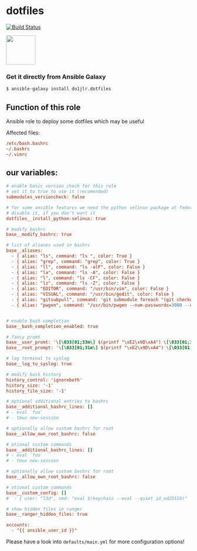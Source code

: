  dotfiles
==========
[![Build Status](https://travis-ci.org/chaos-bodensee/role_dotfiles.svg?branch=master)](https://travis-ci.org/chaos-bodensee/role_dotfiles)

<a href="https://galaxy.ansible.com/do1jlr/dotfiles"><img width="80px" src="https://galaxy.ansible.com/assets/galaxy-logo-02.svg"/></a>

### Get it directly from Ansible Galaxy
```bash
$ ansible-galaxy install do1jlr.dotfiles
```

Function of this role
-----------------------
Ansible role to deploy some dotfiles which may be useful

Affected files:
```ini
/etc/bash.bashrc
~/.bashrc
~/.vimrc
```
 our variables:
---------------
```ini
# enable basic version check for this role
# set it to true to use it (recomended)
submodules_versioncheck: false

# for some ansible features we need the python selinux package at fedora
# disable it, if you don't want it
dotfiles__install_python-selinux: true

# modify bashrc
base__modify_bashrc: true

# list of aliases used in bashrc
base__aliases:
  - { alias: "ls", command: "ls ", color: True }
  - { alias: "grep", command: "grep", color: True }
  - { alias: "ll", command: "ls -alF", color: False }
  - { alias: "la", command: "ls -A", color: False }
  - { alias: "l", command: "ls -CF", color: False }
  - { alias: "lz", command: "ls -Z", color: False }
  - { alias: "EDITOR", command: "/usr/bin/vim", color: False }
  - { alias: "VISUAL", command: "/usr/bin/gedit", color: False }
  - { alias: "gitsubpull", command: 'git submodule foreach "(git checkout $(git symbolic-ref --short refs/remotes/origin/HEAD | sed "s@^origin/@@"); git pull)"', color: False }
  - { alias: "pwgen", command: "/usr/bin/pwgen --num-passwords=3000 --numerals --capitalize --secure --no-vowels  --symbols 42 | grep -v '0' | grep -v 'o' | grep -v 'O' | grep -v '\"' | grep -v 'I' | grep -v 'l' | grep -v '1' | grep -v '´' | grep -v '@'  | tail -1 ", color: false }


# enable bash completion
base__bash_completion_enabled: true

# fancy promt
base__user_promt: '\[\033[01;33m\] $(printf "\xE2\x9D\xA4") \[\033[01;32m\]\u\[\033[01;36m\]@\[\033[01;32m\]\H\[\033[01;34m\] <\A> \[\033[01;35m\] \j \[\033[01;36m\] \w \[\033[01;33m\]\n\[\033[01;33m\] $(git branch 2>/dev/null | sed -n "s/* \(.*\)/\1 /p")$\[\033[01;00m\] '
base__root_prompt: '\[\033[01;31m\] $(printf "\xE2\x9D\xA4") \[\033[01;32m\]\u\[\033[01;36m\]@\[\033[01;32m\]\H\[\033[01;34m\] <\A> \[\033[01;35m\] \j \[\033[01;36m\] \w \[\033[01;33m\]\n\[\033[01;33m\] $(git branch 2>/dev/null | sed -n "s/* \(.*\)/\1 /p")$\[\033[01;00m\] '

# log terminal to syslog
base__log_to_syslog: true

# modify bash history
history_control: 'ignoreboth'
history_size: '-1'
history_file_size: '-1'

# optional additional entries to bashrc
base__additional_bashrc_lines: []
# - eval `foo`
# - tmux new-session

# optionally allow custom bashrc for root
base__allow_own_root_bashrc: false

# otional custom commands
base__additional_bashrc_lines: []
# - eval `foo`
# - tmux new-session

# optionally allow custom bashrc for root
base__allow_own_root_bashrc: false

# otional custom commands
base__custom_config: []
#  - { user: "l3d", cmd: "eval $(keychain --eval --quiet id_ed25519)"

# show hidden files in ranger
base__ranger_hidden_files: true

accounts:
  - "{{ ansible_user_id }}"
```

Please have a look into ``defaults/main.yml`` for more configuration options!
